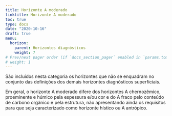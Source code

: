 ```yaml
---
title: Horizonte A moderado
linktitle: Horizonte A moderado
toc: true
type: docs
date: "2020-10-16"
draft: true
menu:
  horizon:
    parent: Horizontes diagnósticos
    weight: 7
# Prev/next pager order (if `docs_section_pager` enabled in `params.toml`)
# weight: 1
---
```


São incluídos nesta categoria os horizontes que não se enquadram no conjunto das definições dos demais horizontes diagnósticos superficiais.

Em geral, o horizonte A moderado difere dos horizontes A chernozêmico, proeminente e húmico pela espessura e/ou cor e do A fraco pelo conteúdo de carbono orgânico e pela estrutura, não apresentando ainda os requisitos para que seja caracterizado como horizonte hístico ou A antrópico.
